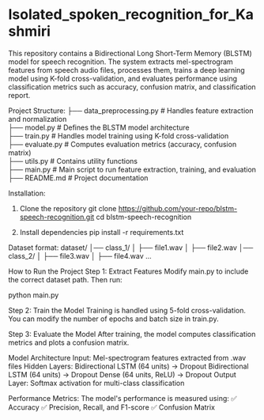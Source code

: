 # Isolated_spoken_recognition_for_Kashmiri

This repository contains a Bidirectional Long Short-Term Memory (BLSTM) model for speech recognition. The system extracts mel-spectrogram features from speech audio files, processes them, trains a deep learning model using K-fold cross-validation, and evaluates performance using classification metrics such as accuracy, confusion matrix, and classification report.



Project Structure:
├── data_preprocessing.py  # Handles feature extraction and normalization  
├── model.py               # Defines the BLSTM model architecture  
├── train.py               # Handles model training using K-fold cross-validation  
├── evaluate.py            # Computes evaluation metrics (accuracy, confusion matrix)  
├── utils.py               # Contains utility functions  
├── main.py                # Main script to run feature extraction, training, and evaluation  
├── README.md              # Project documentation  


Installation:

1. Clone the repository
git clone https://github.com/your-repo/blstm-speech-recognition.git
cd blstm-speech-recognition


2. Install dependencies
pip install -r requirements.txt



Dataset format:
dataset/
│── class_1/
│   ├── file1.wav
│   ├── file2.wav
│── class_2/
│   ├── file3.wav
│   ├── file4.wav
...



How to Run the Project
Step 1: Extract Features
Modify main.py to include the correct dataset path. Then run:

python main.py



Step 2: Train the Model
Training is handled using 5-fold cross-validation. You can modify the number of epochs and batch size in train.py.

Step 3: Evaluate the Model
After training, the model computes classification metrics and plots a confusion matrix.



Model Architecture
Input: Mel-spectrogram features extracted from .wav files
Hidden Layers:
    Bidirectional LSTM (64 units) → Dropout
    Bidirectional LSTM (64 units) → Dropout
    Dense (64 units, ReLU) → Dropout
Output Layer: Softmax activation for multi-class classification


Performance Metrics:
The model's performance is measured using:
✅ Accuracy
✅ Precision, Recall, and F1-score
✅ Confusion Matrix




